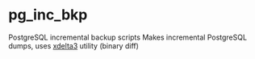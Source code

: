 # pg_inc_bkp
PostgreSQL incremental backup scripts
Makes incremental PostgreSQL dumps, uses [xdelta3](https://en.wikipedia.org/wiki/Xdelta) utility (binary diff)

